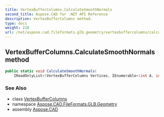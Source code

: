 ```yaml
---
title: VertexBufferColumns.CalculateSmoothNormals
second_title: Aspose.CAD for .NET API Reference
description: VertexBufferColumns method. 
type: docs
weight: 210
url: /net/aspose.cad.fileformats.glb.geometry/vertexbuffercolumns/calculatesmoothnormals/
---
```

## VertexBufferColumns.CalculateSmoothNormals method

```csharp
public static void CalculateSmoothNormals(
    IReadOnlyList<(VertexBufferColumns Vertices, IEnumerable<(int A, int B, int C)> Indices)> primitives)
```

### See Also

* class [VertexBufferColumns](../)
* namespace [Aspose.CAD.FileFormats.GLB.Geometry](../../vertexbuffercolumns/)
* assembly [Aspose.CAD](../../../)


